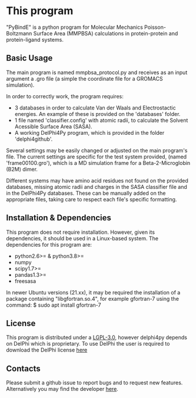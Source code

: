 
# This program

"PyBindE" is a python program for Molecular Mechanics Poisson-Boltzmann Surface Area (MMPBSA) calculations in protein-protein and protein-ligand systems.


## Basic Usage

  The main program is named mmpbsa_protocol.py and receives as an input argument a .gro file (a simple the coordinate file for a GROMACS simulation).

  In order to correctly work, the program requires:
  - 3 databases in order to calculate Van der Waals and Electrostactic energies. An example of these is provided on the 'databases' folder.
  - 1 file named 'classifier.config' with atomic radii, to calculate the Solvent Acessible Surface Area (SASA).
  - A working DelPhi4Py program, which is provided in the folder 'delphi4github'.

  Several settings may be easily changed or adjusted on the main program's file.
  The current settings are specific for the test system provided, (named 'frame00100.gro'), which is a MD simulation frame for a Beta-2-Microglobin (B2M) dimer.

  Different systems may have amino acid residues not found on the provided databases, missing atomic radii and charges in the SASA classifier file and in the DelPhi4Py databases.
  These can be manually added on the appropriate files, taking care to respect each file's specific formatting.

## Installation & Dependencies

This program does not require installation. However, given its dependencies, it should be used in a Linux-based system.
The dependencies for this program are:

* python2.6>= & python3.8>=
* numpy
* scipy1.7>=
* pandas1.3>=
* freesasa

In newer Ubuntu versions (21.xx), it may be required the installation of a package containing "libgfortran.so.4", for example gfortran-7 using the command:
$ sudo apt install gfortran-7

## License

  This program is distributed under a [LGPL-3.0](./LICENSE), however delphi4py depends on
  DelPhi which is proprietary. To use DelPhi the user is required to
  download the DelPhi license
  [here](https://honiglab.c2b2.columbia.edu/software/cgi-bin/software.pl?input=DelPhi)

## Contacts

  Please submit a github issue to report bugs and to request new features.
  Alternatively you may find the developer [here](mailto:jnvitorino@fc.ul.pt).
